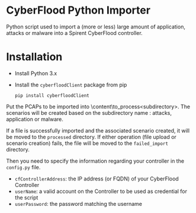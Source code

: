 # CyberFlood Python Importer
Python script used to import a (more or less) large amount of application, attacks or malware into a Spirent CyberFlood controller.

# Installation
* Install Python 3.x
* Install the `cyberfloodClient` package from pip

  `pip install cyberfloodClient`
  
 Put the PCAPs to be imported into \content\to_process\<subdirectory>. The scenarios will be created based on the subdirectory name : attacks, application or malware.
 
 If a file is successfully imported and the associated scenario created, it will be moved to the `processed` directory. If either operation (file upload or scenario creation) fails, the file will be moved to the `failed_import` directory.

Then you need to specify the information regarding your controller in the `config.py` file.

* `cfControllerAddress`: the IP address (or FQDN) of your CyberFlood Controller
* `userName`: a valid account on the Controller to be used as credential for the script
* `userPassword`: the password matching the username